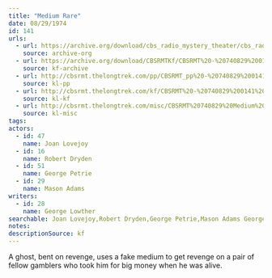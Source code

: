 ```yaml
---
title: "Medium Rare"
date: 08/29/1974
id: 141
urls: 
  - url: https://archive.org/download/cbs_radio_mystery_theater/cbs_radio_mystery_theater-0101-0150.zip/cbs_radio_mystery_theater-0101-0150%2Fcbsrmt_0141_medium_rare.mp3
    source: archive-org
  - url: https://archive.org/download/CBSRMTKf/CBSRMT%20-%20740829%200141%20Medium%20Rare_kf.mp3
    source: kf-archive
  - url: http://cbsrmt.thelongtrek.com/pp/CBSRMT_pp%20-%20740829%200141%20Medium%20Rare.mp3
    source: kl-pp
  - url: http://cbsrmt.thelongtrek.com/kf/CBSRMT%20-%20740829%200141%20Medium%20Rare_kf.mp3
    source: kl-kf
  - url: http://cbsrmt.thelongtrek.com/misc/CBSRMT%20740829%20Medium%20Rare_WBBM.mp3
    source: kl-misc
tags: 
actors:  
  - id: 47
    name: Joan Lovejoy  
  - id: 16
    name: Robert Dryden  
  - id: 51
    name: George Petrie  
  - id: 29
    name: Mason Adams
writers:  
  - id: 28
    name: George Lowther
searchable: Joan Lovejoy,Robert Dryden,George Petrie,Mason Adams George Lowther
notes: 
descriptionSource: kf
---
```

A ghost, bent on revenge, uses a fake medium to get revenge on a pair of fellow gamblers who took him for big money when he was alive.